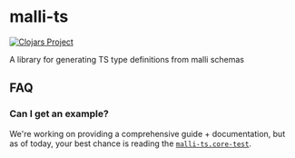 # malli-ts

[![Clojars Project](https://img.shields.io/clojars/v/org.clojars.flowyourmoney/malli-ts.svg)](https://clojars.org/org.clojars.flowyourmoney/malli-ts)

A library for generating TS type definitions from malli schemas

## FAQ

### Can I get an example?

We're working on providing a comprehensive guide + documentation, but as of today, your best chance is reading the [`malli-ts.core-test`](./test/malli_ts/core_test.cljc).

